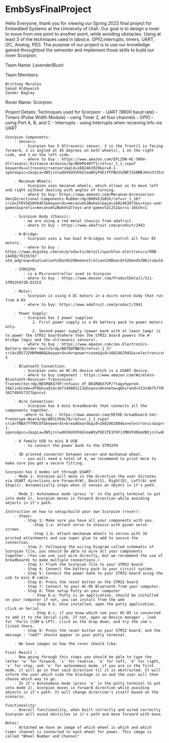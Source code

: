 # EmbSysFinalProject
Hello Everyone, thank you for viewing our Spring 2023 final project for Embedded Systems at the University of Utah. Our goal is to design a rover to move from one point to another point, while avoiding obstacles. Using at least 3 of the techniques used in labs(i.e. GPIO,interrupts, timers, UART, I2C, Analog, PID). The purpose of our project is to use our knowledge gained throughtout the semester and implement those skills to build our rover Scorpion.

Team Name: LavenderBlush

Team Members: 

    Brittney Morales
    Saoud Aldowaish
    Zander Bagley

Rover Name: Scorpion 

Project Details: 
    Techniques used for Scorpion:
        - UART (9600 baud rate)
        - Timers (Pulse Width Module)
            - using Timer 2, all four channels
        - GPIO
            - using Port A, B, and C
        - Interrupts 
            - using Interrupts when recieving info via UART
    
    Scorpion Components:
        - Sensors:
            - Scorpion has 5 Ultrasonic sensor, 3 in the front(1 is facing forward, 2 is angled at 45 degrees on both wheels), 1 on the right side, and 1 on the left side.
            - where to buy : https://www.amazon.com/EPLZON-HC-SR04-Ultrasonic-Distance-Arduino/dp/B09PG4HTT1/ref=sr_1_1_sspa?keywords=ultrasonic+sensors&qid=1682463929&sr=8-1-spons&psc=1&spLa=ZW5jcnlwdGVkUXVhbGlmaWVyPUEzTFFBU1VZWFI3S0NRJmVuY3J5cHRlZElkPUEwNjM4Nzk3MjRNRDQyTTdLRElMSCZlbmNyeXB0ZWRBZElkPUEwNDU3ODQ0MjhWR0c5NVFSM1kwViZ3aWRnZXROYW1lPXNwX2F0ZiZhY3Rpb249Y2xpY2tSZWRpcmVjdCZkb05vdExvZ0NsaWNrPXRydWU= 

        - Mecanum Wheels:
            - Scorpion uses mecanum wheels, which allows us to move left and right without dealing with angles of turning.
            - where to buy: https://www.amazon.com/Mecanum-Accessories-OmniDirectional-Components-Rubber/dp/B08VGJG85X/ref=sr_1_16?crid=2TKV5QSHY64F2&keywords=mecanum%2Bwheel&qid=1682463873&s=toys-and-games&sprefix=mecanum%2Bwhe%2Ctoys-and-games%2C252&sr=1-16&th=1 

        - Scorpion Body (Chassi): 
            - we are using a red metal chassis from adafruit.
            - where to buy : https://www.adafruit.com/product/2943 

        - H-Bridge:
            - Scorpion uses a two Dual H-bridges to control all four DC motors. 
            - where to buy : https://www.digikey.com/en/products/detail/sparkfun-electronics/ROB-14450/7915576?utm_adgroup=Evaluation%20and%20Demonstration%20Boards%20and%20Kits&utm_source=google&utm_medium=cpc&utm_campaign=Shopping_Product_Development%20Boards%2C%20Kits%2C%20Programmers&utm_term=&utm_content=Evaluation%20and%20Demonstration%20Boards%20and%20Kits&gclid=CjwKCAjw9J2iBhBPEiwAErwpeUID1lt69zrFmAVwGuZGm8R5AXaUF5Gf5FSMXHxCWttlv_KuX0xVCxoC4XUQAvD_BwE 

        - STM32F0:
            - is a Microcontroller used in Scorpion
            - where to buy : https://www.mouser.com/ProductDetail/511-STM32F072B-DISCO 

        - Motor:
            - Scorpion is using 4 DC motors in a micro servo body that run from 4-6V
            - where to buy: https://www.adafruit.com/product/2941 

        - Power Supply:
            - Scorpion has 2 power supplies
                1. First power supply is a 6V battery pack to power motors only.
                2. Second power supply (power bank with at least 1amp) is to power the STM32 board(where then the STM32 board powers the H-bridge logic and the ultrasonic sensors). 
            - where to buy : https://www.amazon.com/Jex-Electronics-Battery-Holder-Switch/dp/B07DQTNW76/ref=sr_1_5?crid=1R5T2ZHRPWABQ&keywords=6v+power+case&qid=1682462945&s=electronics&sprefix=d6v+power+case%2Celectronics%2C162&sr=1-5

        - Bluetooth Connection:
            - Scorpion uses an HC-05 device which is a USART device.
            - where to buy component : https://www.amazon.com/Wireless-Bluetooth-Receiver-Transceiver-Transmitter/dp/B01MQKX7VP/ref=asc_df_B01MQKX7VP/?tag=hyprod-20&linkCode=df0&hvadid=167146065113&hvpos=&hvnetw=g&hvrand=15314675778965273992&hvpone=&hvptwo=&hvqmt=&hvdev=c&hvdvcmdl=&hvlocint=&hvlocphy=9029755&hvtargid=pla-362748457327&psc=1  
        
        - Wire Connection:
            - Scorpion has 4 mini breadboards that connects all the components together.
            -where to buy : https://www.amazon.com/DEYUE-breadboard-Set-Prototype-Board/dp/B07LFD4LT6/ref=sr_1_1_sspa?crid=TNBX7YTPDCDT&keywords=breadboard&qid=1682462884&s=electronics&sprefix=breadboard%2Celectronics%2C157&sr=1-1-spons&psc=1&spLa=ZW5jcnlwdGVkUXVhbGlmaWVyPUE1TE1YOFJJM0VFUDkmZW5jcnlwdGVkSWQ9QTA5MTEyMjc4VEdENzVXU0JBNUQmZW5jcnlwdGVkQWRJZD1BMDEzNDIyODNGMFRBWU9UWFJSUEwmd2lkZ2V0TmFtZT1zcF9hdGYmYWN0aW9uPWNsaWNrUmVkaXJlY3QmZG9Ob3RMb2dDbGljaz10cnVl 

        - A female USB to mini B USB 
            - to connect the power bank to the STM32F0

        - 3D printed connector between server and mechanum wheel.
            - you will need a total of 4, we recommend to print more to make sure you get a secure fitting.

    Scorpion has 2 modes set through USART:
        - Mode 1: Scorpion will move in the direction the user dictates via USART directions are Forward(W), Back(S), Right(D), Left(A) and Stop(x). Automatically stops when it senses an object in it's path.  

        - Mode 2: Autonomous mode (press 'e' in the putty terminal to put into mode 2), Scorpion moves in forward direction while avoiding objects in it's path. 

    Instruction on how to setup/build your own Scorpion (rover): 
        - Steps:
            - Step 1: Make sure you have all your components with you.
                -Step 1.a: attach servo to chassis with given servo screws.
                -Step 1.b: attach mechanum wheels to servos with 3d printed attachments and use super glue to add to secure the connection.
            - Step 2: Following the wiring Diagram called schematic of Scorpion file, you should be able to wire all your components together. (You can use just wire directly, but we recommend the use of breadboards to make multiple connections.)
            - Step 3: Flash the Scorpian file to your STM32 board.
            - Step 4: Connect the battery pack to your circuit system.
            - Step 5: Connect the power bank to your STM32 board using the usb to mini B cable.
            - Step 6: Press the reset button on the STM32 board
            - Step 7: Connect to your HC-05 Bluetooth from your computer.
            - Step 8: Then setup Putty on your computer
                - Step 8.a: Putty is an application, should be installed on your computer if not, you can install from the web
                - Step 8.b: once installed, open the putty application, click on Serial.
                - Step 8.c: if you know which com your HC-05 is connected to add it to the Serial Line. If not, open up Device manager , look for 'Ports (COM & LPT). click on the drop down, and try the com's listed there. 
            - Step 9: Press the reset button on your STM32 board, and the message : "cmd?" should appear in your putty terminal.

        - We have images on how the rover should like.

    Final Result : 
        - Now going through this steps you should be able to type the letter 'w' for forward, 's' for reverse, 'a' for left, 'd' for right, 'x' for stop, and 'e' for autonomous mode. if you are in the first mode, it will go in that said direction til it is obstructed. It will inform the user which side the blockage is on and the user will then choose which way to go.
        - In it's Autonomous mode (press 'e' in the putty terminal to put into mode 2), Scorpion moves in forward direction while avoiding objects in it's path. It will change direction's itself based on the scenario. 

    Functionality: 
        - Overall functionality, when built correctly and wired correctly Scorpion will avoid obsticles in it's path and move forward with ease. 
    
    Notes: 
        - Attached we have an image of which wheel is which and which timer channel is connected to each wheel for power. This image is called "Wheel Number and Channel"


